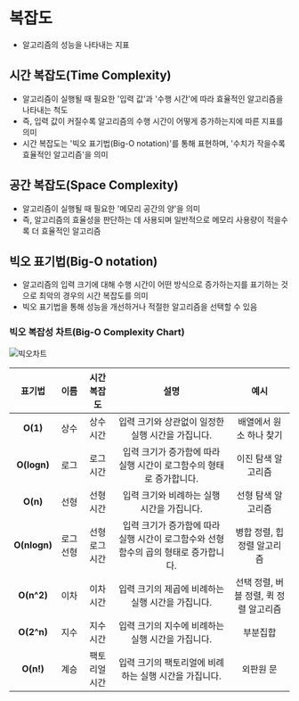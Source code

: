 # 복잡도
- 알고리즘의 성능을 나타내는 지표


## 시간 복잡도(Time Complexity)
- 알고리즘이 실행될 때 필요한 '입력 값'과 '수행 시간'에 따라 효율적인 알고리즘을 나타내는 척도
- 즉, 입력 값이 커질수록 알고리즘의 수행 시간이 어떻게 증가하는지에 따른 지표를 의미
- 시간 복잡도는 '빅오 표기법(Big-O notation)'를 통해 표현하며, '수치가 작을수록 효율적인 알고리즘'을 의미


## 공간 복잡도(Space Complexity)
- 알고리즘이 실행될 때 필요한 '메모리 공간의 양'을 의미
- 즉, 알고리즘의 효율성을 판단하는 데 사용되며 일반적으로 메모리 사용량이 적을수록 더 효율적인 알고리즘


## 빅오 표기법(Big-O notation)
- 알고리즘의 입력 크기에 대해 수행 시간이 어떤 방식으로 증가하는지를 표기하는 것으로 최악의 경우의 시간 복잡도를 의미
- 빅오 표기법을 통해 성능을 개선하거나 적절한 알고리즘을 선택할 수 있음


### 빅오 복잡성 차트(Big-O Complexity Chart)
![빅오차트](https://github.com/mkyoung24/Algorithm/assets/103173521/6b9049a6-fb18-42bc-8fcf-2af2526a83e1)


|표기법|이름|시간 복잡도|설명|예시|
|:---:|:---:|:---:|:---:|:---:|
|**O(1)**|상수|상수 시간|입력 크기와 상관없이 일정한 실행 시간을 가집니다.|배열에서 원소 하나 찾기|
|**O(logn)**|로그|로그 시간|입력 크기가 증가함에 따라 실행 시간이 로그함수의 형태로 증가합니다.|이진 탐색 알고리즘|
|**O(n)**|선형|선형 시간|입력 크기와 비례하는 실행 시간을 가집니다.|선형 탐색 알고리즘|
|**O(nlogn)**|로그 선형|선형 로그 시간|입력 크기가 증가함에 따라 실행 시간이 로그함수와 선형 함수의 곱의 형태로 증가합니다.|병합 정렬, 힙 정렬 알고리즘|
|**O(n^2)**|이차|이차 시간|입력 크기의 제곱에 비례하는 실행 시간을 가집니다.|선택 정렬, 버블 정렬, 퀵 정렬 알고리즘|
|**O(2^n)**|지수|지수 시간|입력 크기의 지수에 비례하는 실행 시간을 가집니다.|부분집합|
|**O(n!)**|계승|팩토리얼 시간|입력 크기의 팩토리얼에 비례하는 실행 시간을 가집니다.|외판원 문|
